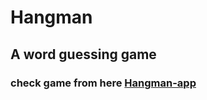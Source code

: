 # Hangman
## A word guessing game
### check game from here [Hangman-app](https://hangman-ahmed-sakr.netlify.app)
